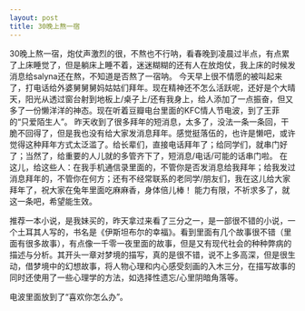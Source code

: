 ```yaml
---
layout: post
title: 30晚上熬一宿
---
```

30晚上熬一宿，炮仗声激烈的很，不熬也不行呐，看春晚到凌晨过半点，有点累了上床睡觉了，但是躺床上睡不着，迷迷糊糊的还有人在放炮仗，我上床的时候发消息给salyna还在熬，不知道是否熬了一宿呐。
今天早上很不情愿的被叫起来了，打电话给外婆舅舅舅妈姑姑们拜年。现在精神还不怎么活跃呢，还好是个大晴天，阳光从透过窗台射到地板上/桌子上/还有我身上，给人添加了一点振奋，但又多了一份懒洋洋的神态。现在听着豆瓣电台里面的KFC情人节电波，到了王菲的“只爱陌生人”。
昨天收到了很多拜年的短消息，太多了，没法一条一条回，干脆不回得了，但是我也没有给大家发消息拜年。感觉挺落伍的，也许是懒吧，或许觉得这种拜年方式太泛滥了。给长辈们，直接电话拜年了；给同学们，就串门好了；当然了，给重要的人儿就的多管齐下了，短消息/电话/可能的话串门啦。
在这儿，给这些人：在我手机通信录里面的，不管你是否发消息给我拜年；给我发过消息拜年的，不管你在何方；还有不经常联系的老同学/朋友们，我在这儿给大家拜年了，祝大家在兔年里面吃麻麻香，身体倍儿棒！
能力有限，不祈求多了，就这一条吧，希望能生效。

推荐一本小说，是我妹买的，昨天拿过来看了三分之一，是一部很不错的小说，一个土耳其人写的，书名是《伊斯坦布尔的幸福》。看到里面有几个故事很不错（里面有很多故事），有点像一千零一夜里面的故事，但是又有现代社会的种种弊病的描述与分析。其开头一章对梦境的描写，真的是很不错，说不上多高深，但是很生动，借梦境中的幻想故事，将人物心理和内心感受刻画的入木三分，在描写故事的同时还使用了一些心理学的方法，如选择性遗忘/心里阴暗角落等。

电波里面放到了“喜欢你怎么办”。